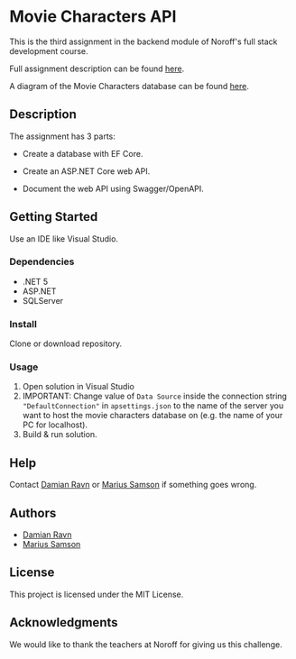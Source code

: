 # Movie Characters API

This is the third assignment in the backend module of Noroff's full stack development course.

Full assignment description can be found [here](https://github.com/DamianRavn/Assignment7-Web-Server-Development-in-ASP.NET-Core/blob/main/Project/Assignment%203_CSharp_Web_API_creation_in_ASP.NET_Core.pdf).

A diagram of the Movie Characters database can be found [here](https://github.com/DamianRavn/Assignment7-Web-Server-Development-in-ASP.NET-Core/blob/main/Project/MovieCharactersDb_diagram.png).

## Description

The assignment has 3 parts:

- Create a database with EF Core.

- Create an ASP.NET Core web API.

- Document the web API using Swagger/OpenAPI.

## Getting Started

Use an IDE like Visual Studio.

### Dependencies

- .NET 5
- ASP.NET
- SQLServer

### Install

Clone or download repository.

### Usage

1. Open solution in Visual Studio
2. IMPORTANT: Change value of `Data Source` inside the connection string `"DefaultConnection"` in `apsettings.json` to the name of the server you want to host the movie characters database on (e.g. the name of your PC for localhost).
3. Build & run solution.

## Help

Contact [Damian Ravn](https://github.com/DamianRavn) or [Marius Samson](https://github.com/Maxius0) if something goes wrong.

## Authors

- [Damian Ravn](https://github.com/DamianRavn)
- [Marius Samson](https://github.com/Maxius0)

## License

This project is licensed under the MIT License.

## Acknowledgments

We would like to thank the teachers at Noroff for giving us this challenge.
